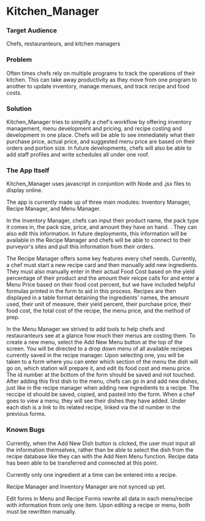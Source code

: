 # Kitchen_Manager

### Target Audience
Chefs, restauranteurs, and kitchen managers

### Problem
Often times chefs rely on multiple programs to track the operations of their kitchen. This can take away productivity as they move from one program to another to update inventory, manage menues, and track recipe and food costs.

### Solution
Kitchen_Manager tries to simplify a chef's workflow by offering inventory management, menu development and pricing, and recipe costing and development in one place. Chefs will be able to see immediately what their purchase price, actual price, and suggested menu price are based on their orders and portion size. In future developments, chefs will also be able to add staff profiles and write schedules all under one roof.  

### The App Itself

Kitchen_Manager uses javascript in conjuntion with Node and .jsx files to display online. 

The app is currently made up of three main modules: Inventory Manager, Recipe Manager, and Menu Manager. 

In the Inventory Manager, chefs can input their product name, the pack type it comes in, the pack size, price, and amount they have on hand. . They can also edit this information. In future deployments, this information will be available in the Recipe Manager and chefs will be able to connect to their purveyor's sites and pull this information from their orders.

The Recipe Manager offers some key features every chef needs. Currently, a chef must start a new recipe card and then manually add new ingredients. They must also manually enter in their actual Food Cost based on the yield percentage of their product and the amount their reicpe calls for and enter a Menu Price based on their food cost percent, but we have included helpful formulas printed in the form to aid in this process. Recipes are then displayed in a table format detaining the ingredients' names, the amount used, their unit of measure, their yield percent, their purchase price, their food cost, the total cost of the recipe, the menu price, and the method of prep. 

In the Menu Manager we strived to add tools to help chefs and restauranteurs see at a glance how much their menus are costing them. To create a new menu, select the Add New Menu button at the top of the screen. You will be directed to a drop down menu of all available reciepes currently saved in the recipe manager. Upon selecting one, you will be taken to a form where you can enter which section of the menu the dish will go on, which station will prepare it, and edit its food cost and menu price. The id number at the bottom of the form should be saved and not touched. After adding this first dish to the menu, chefs can go in and add new dishes, just like in the recipe manager when adding new ingredients to a recipe. The reccipe id should be saved, copied, and pasted into the form. When a chef goes to view a menu, they will see their dishes they have added. Under each dish is a link to its related recipe, linked via the id number in the previous forms. 

### Known Bugs
Currently, when the Add New Dish button is clicked, the user must input all the information themselves, rather than be able to select the dish from the recipe database like they can with the Add Nem Menu function. Recipe data has been able to be transferred and connected at this point. 

Currently only one ingredient at a time can be entered into a recipe.

Recipe Manager and Inventory Manager are not synced up yet.

Edit forms in Menu and Recipe Forms rewrite all data in each menu/recipe with information from only one item. Upon editing a recipe or menu, both must be rewritten manually. 

